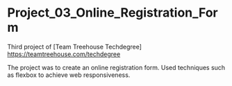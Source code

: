 # Project_03_Online_Registration_Form
Third project of [Team Treehouse Techdegree] https://teamtreehouse.com/techdegree

The project was to create an online registration form. Used techniques such as flexbox to achieve web responsiveness.
